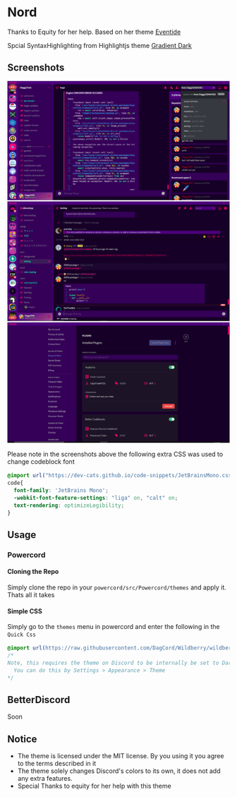# Nord

Thanks to Equity for her help. Based on her theme [Eventide](https://github.com/Equity/Eventide)

Spcial SyntaxHighlighting from Highlightjs theme [Gradient Dark](https://github.com/highlightjs/highlight.js/blob/master/src/styles/gradient-dark.css)

## Screenshots

![Theme in use](https://github.com/DagCord/Wildberry/raw/main/images/daggytech.PNG)
![More Stuff](https://github.com/DagCord/Wildberry/raw/main/images/dpy.PNG)
![Stop](https://github.com/DagCord/Wildberry/raw/main/images/settings.PNG)

Please note in the screenshots above the following extra CSS was used to change codeblock font

```css
@import url("https://dev-cats.github.io/code-snippets/JetBrainsMono.css");
code{
  font-family: 'JetBrains Mono';
  -webkit-font-feature-settings: "liga" on, "calt" on;
  text-rendering: optimizeLegibility;
}
```

## Usage

### Powercord

#### Cloning the Repo

Simply clone the repo in your `powercord/src/Powercord/themes` and apply it. Thats all it takes

#### Simple CSS

Simply go to the `themes` menu in powercord and enter the following in the `Quick Css`

```css
@import url(https://raw.githubusercontent.com/DagCord/Wildberry/wildberry.css);
/* 
Note, this requires the theme on Discord to be internally be set to Dark.
  You can do this by Settings > Appearance > Theme
*/
```

## BetterDiscord

Soon

## Notice

* The theme is licensed under the MIT license. By you using it you agree to the terms described in it
* The theme solely changes Discord's colors to its own, it does not add any extra features.
* Special Thanks to equity for her help with this theme
